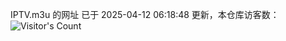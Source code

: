 IPTV.m3u 的网址 已于 2025-04-12 06:18:48 更新，本仓库访客数：![Visitor's Count](https://profile-counter.glitch.me/hero1898_tv/count.svg)
